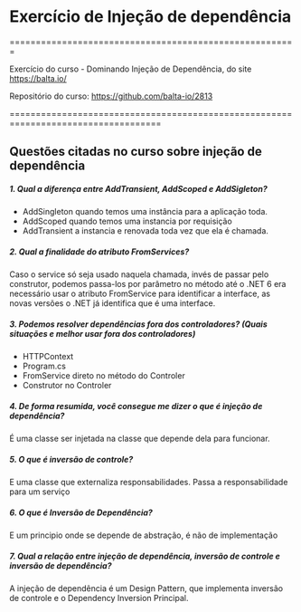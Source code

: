 # Exercício de Injeção de dependência 
=======================================================

Exercício do curso - Dominando Injeção de Dependência, do site https://balta.io/

Repositório do curso: https://github.com/balta-io/2813

===================================================================================
## Questões citadas no curso sobre injeção de dependência 

##### 1. Qual a diferença entre AddTransient, AddScoped e AddSigleton?

* AddSingleton quando temos uma instância para a aplicação toda.
* AddScoped quando temos uma instancia por requisição
* AddTransient a instancia e renovada toda vez que ela é chamada.
  
##### 2. Qual a finalidade do atributo FromServices?
Caso o service só seja usado naquela chamada, invés de passar pelo construtor, podemos passa-los por parâmetro no método até o .NET 6 era necessário usar o atributo FromService para identificar a interface, as novas versões o .NET já identifica que é uma interface.
#####  3. Podemos resolver dependências fora dos controladores? (Quais situações e melhor usar fora dos controladores)
* HTTPContext
* Program.cs
* FromService direto no método do Controler
* Construtor no Controler
  
##### 4. De forma resumida, você consegue me dizer o que é injeção de dependência? 
É uma classe ser injetada na classe que depende dela para funcionar.
##### 5. O que é inversão de controle?
E uma classe que externaliza responsabilidades. Passa a responsabilidade para um serviço
##### 6. O que é Inversão de Dependência?
E um principio onde se depende de abstração, é não de implementação
##### 7. Qual a relação entre injeção de dependência, inversão de controle e inversão de dependência?
A injeção de dependência é um Design Pattern, que implementa inversão de controle e o Dependency Inversion Principal.
